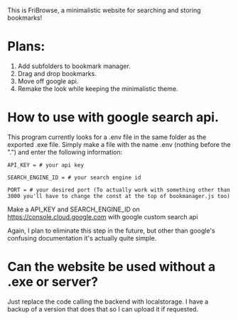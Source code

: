 This is FriBrowse, a minimalistic website for searching and storing bookmarks!

# Plans:
1. Add subfolders to bookmark manager.
2. Drag and drop bookmarks.
3. Move off google api.
4. Remake the look while keeping the minimalistic theme.


# How to use with google search api. 
This program currently looks for a .env file in the same folder as the exported .exe file. Simply make a file with the name .env (nothing before the ".") and enter the following information: 
```.env
API_KEY = # your api key

SEARCH_ENGINE_ID = # your search engine id

PORT = # your desired port (To actually work with something other than 3000 you'll have to change the const at the top of bookmanager.js too)
```

Make a API_KEY and SEARCH_ENGINE_ID on https://console.cloud.google.com with google custom search api

Again, I plan to eliminate this step in the future, but other than google's confusing documentation it's actually quite simple.

# Can the website be used without a .exe or server?
Just replace the code calling the backend with localstorage. I have a backup of a version that does that so I can upload it if requested.  
